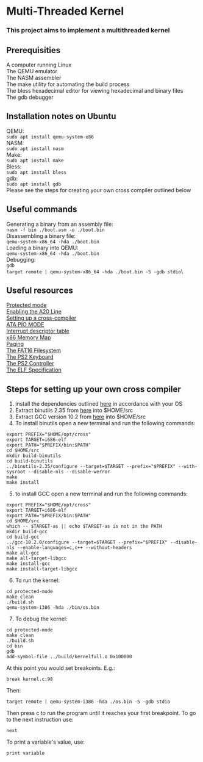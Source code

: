 # Multi-Threaded Kernel
### This project aims to implement a multithreaded kernel

## Prerequisities
A computer running Linux\
The QEMU emulator\
The NASM assembler\
The make utility for automating the build process\
The bless hexadecimal editor for viewing hexadecimal and binary files\
The gdb debugger

## Installation notes on Ubuntu
QEMU:\
```sudo apt install qemu-system-x86```\
NASM:\
```sudo apt install nasm```\
Make:\
```sudo apt install make```\
Bless:\
```sudo apt install bless```\
gdb:\
```sudo apt install gdb```\
Please see the steps for creating your own cross compiler outlined below

## Useful commands
Generating a binary from an assembly file:\
```nasm -f bin ./boot.asm -o ./boot.bin```\
Disassembling a binary file:\
```qemu-system-x86_64 -hda ./boot.bin```\
Loading a binary into QEMU:\
```qemu-system-x86_64 -hda ./boot.bin```\
Debugging:\
```gdb```\
```target remote | qemu-system-x86_64 -hda ./boot.bin -S -gdb stdio```\

## Useful resources
[Protected mode](https://wiki.osdev.org/Protected_Mode)\
[Enabling the A20 Line](https://wiki.osdev.org/A20_Line)\
[Setting up a cross-compiler](https://wiki.osdev.org/GCC_Cross-Compiler)\
[ATA PIO MODE](https://wiki.osdev.org/ATA_PIO_Mode)\
[Interrupt descriptor table](https://wiki.osdev.org/Interrupt_Descriptor_Table)\
[x86 Memory Map](https://wiki.osdev.org/Memory_Map_(x86))\
[Paging](https://wiki.osdev.org/Paging)\
[The FAT16 Filesystem](https://en.wikipedia.org/wiki/Design_of_the_FAT_file_system)\
[The PS2 Keyboard](https://wiki.osdev.org/PS/2_Keyboard)\
[The PS2 Controller](https://wiki.osdev.org/%228042%22_PS/2_Controller)\
[The ELF Specification](https://refspecs.linuxfoundation.org/elf/elf.pdf)
## Steps for setting up your own cross compiler
1. install the dependencies outlined [here](https://wiki.osdev.org/GCC_Cross-Compiler#:~:text=CLooG%20(optional)-,Installing%20Dependencies,-%E2%86%93%20Dependency%20/%20OS%20%E2%86%92) in accordance with your OS
2. Extract binutils 2.35 from [here](https://ftp.gnu.org/gnu/binutils/binutils-2.35.tar.gz) into $HOME/src
3. Extract GCC version 10.2 from [here](https://ftp.lip6.fr/pub/gcc/releases/gcc-10.2.0/gcc-10.2.0.tar.gz) into $HOME/src
4. To install binutils open a new terminal and run the following commands:
```
export PREFIX="$HOME/opt/cross"
export TARGET=i686-elf
export PATH="$PREFIX/bin:$PATH"
cd $HOME/src
mkdir build-binutils
cd build-binutils
../binutils-2.35/configure --target=$TARGET --prefix="$PREFIX" --with-sysroot --disable-nls --disable-werror
make
make install
```
5. to install GCC open a new terminal and run the following commands:
```
export PREFIX="$HOME/opt/cross"
export TARGET=i686-elf
export PATH="$PREFIX/bin:$PATH"
cd $HOME/src
which -- $TARGET-as || echo $TARGET-as is not in the PATH
mkdir build-gcc
cd build-gcc
../gcc-10.2.0/configure --target=$TARGET --prefix="$PREFIX" --disable-nls --enable-languages=c,c++ --without-headers
make all-gcc
make all-target-libgcc
make install-gcc
make install-target-libgcc
```

6. To run the kernel:
```
cd protected-mode
make clean
./build.sh
qemu-system-i386 -hda ./bin/os.bin
```

7. To debug the kernel:
```
cd protected-mode
make clean
./build.sh
cd bin
gdb
add-symbol-file ../build/kernelfull.o 0x100000
```
At this point you would set breakoints. E.g.:
```
break kernel.c:98
```
Then:
```
target remote | qemu-system-i386 -hda ./os.bin -S -gdb stdio
```
Then press c to run the program until it reaches your first breakpoint. To go to the next instruction use:
```
next
```
To print a variable's value, use:
```
print variable
```